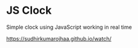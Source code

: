 # JS Clock 

Simple clock using JavaScript working in real time

https://sudhirkumarojhaa.github.io/watch/
